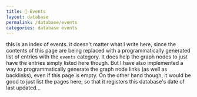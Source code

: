 ```yaml
---
title: 🎪 Events
layout: database
permalink: /database/events
categories: database events
---
```


this is an index of events.
it doesn't matter what I write here, since the contents of this page are being replaced with a programmatically generated list of entries with the `events` category.
It does help the graph nodes to just have the entries simply listed here though. But I have also implemented a way to programmatically generate the graph node links (as well as backlinks), even if this page is empty. On the other hand though, it would be good to just list the pages here, so that it registers this database's date of last updated...

